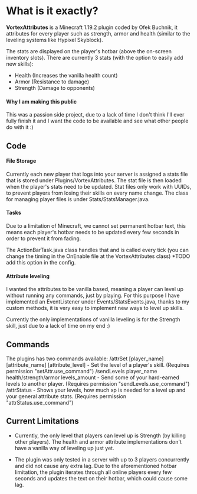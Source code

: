 # What is it exactly?
**VortexAttributes** is a Minecraft 1.19.2 plugin coded by Ofek Buchnik, it attributes for every player such as strength, armor and health (similar to the leveling systems like Hypixel Skyblock).

The stats are displayed on the player's hotbar (above the on-screen inventory slots).
There are currently 3 stats (with the option to easily add new skills):
- Health (Increases the vanilla health count)
- Armor (Resistance to damage)
- Strength (Damage to opponents)

#### Why I am making this public
This was a passion side project, due to a lack of time I don't think I'll ever fully finish it and I want the code to be available and see what other people do with it :)

## Code
#### File Storage
Currently each new player that logs into your server is assigned a stats file that is stored under Plugins/VortexAttributes. 
The stat file is then loaded when the player's stats need to be updated. Stat files only work with UUIDs, to prevent players from losing their skills on every name change.
The class for managing player files is under Stats/StatsManager.java.

#### Tasks
Due to a limitation of Minecraft, we cannot set permanent hotbar text, this means each player's hotbar needs to be updated every few seconds in order to prevent it from fading.

The ActionBarTask.java class handles that and is called every tick (you can change the timing in the OnEnable file at the VortexAttributes class) *TODO add this option in the config.

#### Attribute leveling
I wanted the attributes to be vanilla based, meaning a player can level up without running any commands, just by playing. For this purpose I have implemented an EventListener under Events/StatsEvents.java, thanks to my custom methods, it is very easy to implement new ways to level up skills.

Currently the only implementations of vanilla leveling is for the Strength skill, just due to a lack of time on my end :)


## Commands
The plugins has two commands available:
/attrSet [player_name] [attribute_name] [attribute_level] - Set the level of a player's skill. (Requires permission "setAttr.use_command")
/sendLevels player_name health/strength/armor levels_amount - Send some of your hard-earned levels to another player. (Requires permission "sendLevels.use_command")
/attrStatus - Shows your levels, how much xp is needed for a level up and your general attribute stats. (Requires permission "attrStatus.use_command")

## Current Limitations
- Currently, the only level that players can level up is Strength (by killing other players). 
The health and armor attribute implementations don't have a vanilla way of leveling up just yet.

- The plugin was only tested in a server with up to 3 players concurrently and did not cause any extra lag. 
Due to the aforementioned hotbar limitation, the plugin iterates through all online players every few seconds and updates the text on their hotbar, which could cause some lag.
